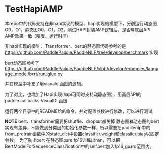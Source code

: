 # TestHapiAMP

本repo中的代码支持在非hapi实现的模型、hapi实现的模型下，分别运行动态图O0，O1，静态图O0，O1，O2，测试HAPI封装AMP逻辑后，是否与底层API AMP效果一致（精度、运行时间）

非hapi实现的模型：
Transformer、bert的静态图代码参考的是 https://github.com/PaddlePaddle/PaddleNLP/tree/develop/benchmark 实现

bert动态图参考了 https://github.com/PaddlePaddle/PaddleNLP/blob/develop/examples/language_model/bert/run_glue.py

并在模型中补充了用visualdl画图的逻辑。

为了对比，也增加了Hapi实现(hapi可同时支持动静态图），用高层API的paddle.callbacks.VisualDL画图

运行两个目录中的README给的命令，并对配置参数进行修改，可以进行测试

**NOTE**
bert、transformer需要把shuffle、dropout都关掉
静态图和动态图的bert 实现有差异，不能做到分类层的初始化参数一样，所以需要把paddlenlp中的from_pretrain函数中的state_dict中设置classifier.weight和classifer.bias以固定参数。
为了防止bert 在静态图pure fp16训练出nan，可以把BertModelForSequenceClassification中的self.bert加入fp16_guard范围内。
